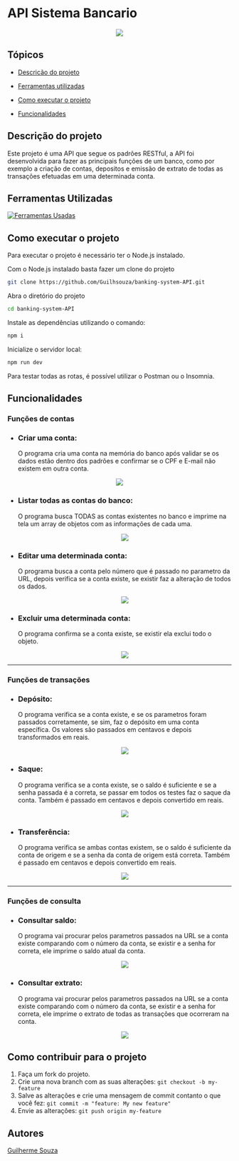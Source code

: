 # API Sistema Bancario

<p align = "center">
<img src = "https://img.shields.io/badge/status-em%20desenvolvimento-yellow">
<p>

## Tópicos

- [Descricão do projeto](#descrição-do-projeto)
  
- [Ferramentas utilizadas](#ferramentas-utilizadas)

- [Como executar o projeto](#como-executar-o-projeto)
  
- [Funcionalidades](#funcionalidades)
  
  
## Descrição do projeto
Este projeto é uma API que segue os padrões RESTful, a API foi desenvolvida para fazer as principais funções de um banco, como por exemplo a criação de contas, depositos e emissão de extrato de todas as transações efetuadas em uma determinada conta.

## Ferramentas Utilizadas
[![Ferramentas Usadas](https://skillicons.dev/icons?i=js,nodejs,express)](https://skillicons.dev)

## Como executar o projeto
Para executar o projeto é necessário ter o Node.js instalado.

Com o Node.js instalado basta fazer um clone do projeto
```bash
git clone https://github.com/Guilhsouza/banking-system-API.git
```
Abra o diretório do projeto
```bash
cd banking-system-API
```

Instale as dependências utilizando o comando:
```bash
npm i
```

Inicialize o servidor local: 
```bash
npm run dev
```
Para testar todas as rotas, é possível utilizar o Postman ou o Insomnia.
## Funcionalidades 

### Funções de contas
- ### Criar uma conta:
  O programa cria uma conta na memória do banco após validar se os dados estão dentro dos padrões e confirmar se o CPF e E-mail não existem em outra conta.

<p align = 'center'>
<img src = 'https://github.com/Guilhsouza/banking-system-API/assets/124008139/0543ebf4-cbda-4dd0-b5cf-353a914ba66a'>  
</p>

- ### Listar todas as contas do banco: 
  O programa busca TODAS as contas existentes no banco e imprime na tela um array de objetos com as informações de cada uma.

  <p align = 'center'>
    <img src = 'https://github.com/Guilhsouza/banking-system-API/assets/124008139/8759e17b-ffc0-45dd-98d8-ef23ed8aeadc'
  </p>
  
- ### Editar uma determinada conta:
  O programa busca a conta pelo número que é passado no parametro da URL, depois verifica se a conta existe, se existir faz a alteração de todos os dados.

  <p align = 'center'>
    <img src = 'https://github.com/Guilhsouza/banking-system-API/assets/124008139/74f5cebb-539a-484d-b69d-9b9730385836'>
  </p>
  
- ### Excluir uma determinada conta:
  O programa confirma se a conta existe, se existir ela exclui todo o objeto.

  <p align = 'center'>
  <img src = 'https://github.com/Guilhsouza/banking-system-API/assets/124008139/a555c9ba-a5c6-4da4-8026-058f27e7edc8'
  </p>
  
<hr>

### Funções de transações
- ### Depósito:
  O programa verifica se a conta existe, e se os parametros foram passados corretamente, se sim, faz o depósito em uma conta específica. Os valores são passados em centavos e depois transformados em reais.

  <p align = 'center'>
    <img src = 'https://github.com/Guilhsouza/banking-system-API/assets/124008139/0cb0da02-417f-4f02-ab2e-c28eb5a58fb6'>
  </p>
  
- ### Saque:
  O programa verifica se a conta existe, se o saldo é suficiente e se a senha passada é a correta, se passar em todos os testes faz o saque da conta. Também é passado em centavos e depois convertido em reais.

  <p align = 'center'>
    <img src = 'https://github.com/Guilhsouza/banking-system-API/assets/124008139/5d81fac4-e6f0-4da4-90bb-9c6b66b9480a'>
  </p>
  
- ### Transferência:
  O programa verifica se ambas contas existem, se o saldo é suficiente da conta de origem e se a senha da conta de origem está correta. Também é passado em centavos e depois convertido em reais.

  <p align = 'center'>
    <img src = 'https://github.com/Guilhsouza/banking-system-API/assets/124008139/9e41bdcc-8e9c-4d21-a9c6-10a92d4eadab'>
  </p>

<hr>

### Funções de consulta
- ### Consultar saldo:
  O programa vai procurar pelos parametros passados na URL se a conta existe comparando com o número da conta, se existir e a senha for correta, ele imprime o saldo atual da conta.

  <p align = 'center'>
     <img src = 'https://github.com/Guilhsouza/banking-system-API/assets/124008139/285be5ba-6045-47e6-9ee7-aa37d62b2212'>
  </p>
  
- ### Consultar extrato:
  O programa vai procurar pelos parametros passados na URL se a conta existe comparando com o número da conta, se existir e a senha for correta, ele imprime o extrato de todas as transações que ocorreram na conta.

  <p align = 'center'>
    <img src = 'https://github.com/Guilhsouza/banking-system-API/assets/124008139/ad5f54ca-a50d-4aed-ba98-987cab74461b'>
  </p>

## Como contribuir para o projeto
1. Faça um fork do projeto.
2. Crie uma nova branch com as suas alterações: `git checkout -b my-feature`
3. Salve as alterações e crie uma mensagem de commit contanto o que você fez: `git commit -m "feature: My new feature"`
4. Envie as alterações: `git push origin my-feature`

## Autores 
[Guilherme Souza](www.linkedin.com/in/guilhrme-souza)
